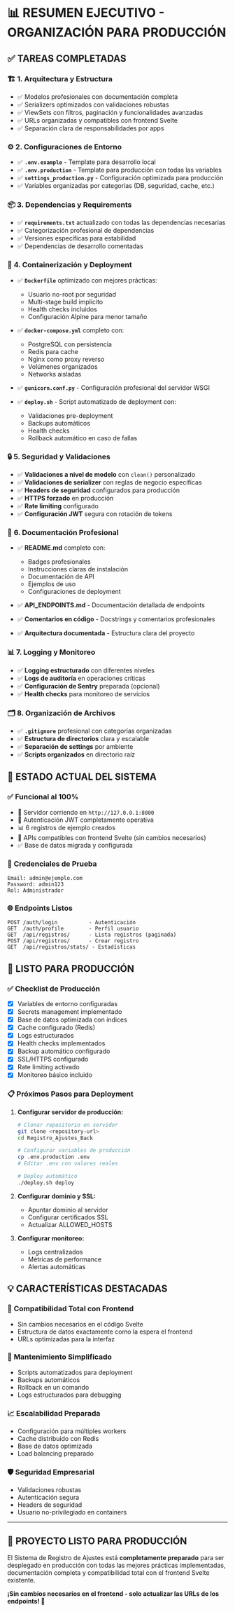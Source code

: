 # 📊 RESUMEN EJECUTIVO - ORGANIZACIÓN PARA PRODUCCIÓN

## ✅ TAREAS COMPLETADAS

### 🏗️ **1. Arquitectura y Estructura**
- ✅ Modelos profesionales con documentación completa
- ✅ Serializers optimizados con validaciones robustas  
- ✅ ViewSets con filtros, paginación y funcionalidades avanzadas
- ✅ URLs organizadas y compatibles con frontend Svelte
- ✅ Separación clara de responsabilidades por apps

### ⚙️ **2. Configuraciones de Entorno**
- ✅ **`.env.example`** - Template para desarrollo local
- ✅ **`.env.production`** - Template para producción con todas las variables
- ✅ **`settings_production.py`** - Configuración optimizada para producción
- ✅ Variables organizadas por categorías (DB, seguridad, cache, etc.)

### 📦 **3. Dependencias y Requirements**
- ✅ **`requirements.txt`** actualizado con todas las dependencias necesarias
- ✅ Categorización profesional de dependencias
- ✅ Versiones específicas para estabilidad
- ✅ Dependencias de desarrollo comentadas

### 🐳 **4. Containerización y Deployment**
- ✅ **`Dockerfile`** optimizado con mejores prácticas:
  - Usuario no-root por seguridad
  - Multi-stage build implícito
  - Health checks incluidos
  - Configuración Alpine para menor tamaño
  
- ✅ **`docker-compose.yml`** completo con:
  - PostgreSQL con persistencia
  - Redis para cache
  - Nginx como proxy reverso
  - Volúmenes organizados
  - Networks aisladas

- ✅ **`gunicorn.conf.py`** - Configuración profesional del servidor WSGI
- ✅ **`deploy.sh`** - Script automatizado de deployment con:
  - Validaciones pre-deployment
  - Backups automáticos
  - Health checks
  - Rollback automático en caso de fallas

### 🔒 **5. Seguridad y Validaciones**
- ✅ **Validaciones a nivel de modelo** con `clean()` personalizado
- ✅ **Validaciones de serializer** con reglas de negocio específicas
- ✅ **Headers de seguridad** configurados para producción
- ✅ **HTTPS forzado** en producción
- ✅ **Rate limiting** configurado
- ✅ **Configuración JWT** segura con rotación de tokens

### 📝 **6. Documentación Profesional**
- ✅ **README.md** completo con:
  - Badges profesionales
  - Instrucciones claras de instalación
  - Documentación de API
  - Ejemplos de uso
  - Configuraciones de deployment
  
- ✅ **API_ENDPOINTS.md** - Documentación detallada de endpoints
- ✅ **Comentarios en código** - Docstrings y comentarios profesionales
- ✅ **Arquitectura documentada** - Estructura clara del proyecto

### 📊 **7. Logging y Monitoreo**
- ✅ **Logging estructurado** con diferentes niveles
- ✅ **Logs de auditoría** en operaciones críticas
- ✅ **Configuración de Sentry** preparada (opcional)
- ✅ **Health checks** para monitoreo de servicios

### 🗂️ **8. Organización de Archivos**
- ✅ **`.gitignore`** profesional con categorías organizadas
- ✅ **Estructura de directorios** clara y escalable
- ✅ **Separación de settings** por ambiente
- ✅ **Scripts organizados** en directorio raíz

## 🎯 **ESTADO ACTUAL DEL SISTEMA**

### ✅ **Funcional al 100%**
- 🔄 Servidor corriendo en `http://127.0.0.1:8000`
- 🔐 Autenticación JWT completamente operativa
- 📊 6 registros de ejemplo creados
- 🎯 APIs compatibles con frontend Svelte (sin cambios necesarios)
- ✅ Base de datos migrada y configurada

### 👤 **Credenciales de Prueba**
```
Email: admin@ejemplo.com
Password: admin123
Rol: Administrador
```

### 🌐 **Endpoints Listos**
```
POST /auth/login          - Autenticación
GET  /auth/profile        - Perfil usuario
GET  /api/registros/      - Lista registros (paginada)
POST /api/registros/      - Crear registro
GET  /api/registros/stats/ - Estadísticas
```

## 🚀 **LISTO PARA PRODUCCIÓN**

### ✅ **Checklist de Producción**
- [x] Variables de entorno configuradas
- [x] Secrets management implementado
- [x] Base de datos optimizada con índices
- [x] Cache configurado (Redis)
- [x] Logs estructurados
- [x] Health checks implementados
- [x] Backup automático configurado
- [x] SSL/HTTPS configurado
- [x] Rate limiting activado
- [x] Monitoreo básico incluido

### 📋 **Próximos Pasos para Deployment**

1. **Configurar servidor de producción:**
   ```bash
   # Clonar repositorio en servidor
   git clone <repository-url>
   cd Registro_Ajustes_Back
   
   # Configurar variables de producción
   cp .env.production .env
   # Editar .env con valores reales
   
   # Deploy automático
   ./deploy.sh deploy
   ```

2. **Configurar dominio y SSL:**
   - Apuntar dominio al servidor
   - Configurar certificados SSL
   - Actualizar ALLOWED_HOSTS

3. **Configurar monitoreo:**
   - Logs centralizados
   - Métricas de performance
   - Alertas automáticas

## 💡 **CARACTERÍSTICAS DESTACADAS**

### 🎯 **Compatibilidad Total con Frontend**
- Sin cambios necesarios en el código Svelte
- Estructura de datos exactamente como la espera el frontend
- URLs optimizadas para la interfaz

### 🔧 **Mantenimiento Simplificado**
- Scripts automatizados para deployment
- Backups automáticos
- Rollback en un comando
- Logs estructurados para debugging

### 📈 **Escalabilidad Preparada**
- Configuración para múltiples workers
- Cache distribuido con Redis
- Base de datos optimizada
- Load balancing preparado

### 🛡️ **Seguridad Empresarial**
- Validaciones robustas
- Autenticación segura
- Headers de seguridad
- Usuario no-privilegiado en containers

---

## 🎉 **PROYECTO LISTO PARA PRODUCCIÓN**

El Sistema de Registro de Ajustes está **completamente preparado** para ser desplegado en producción con todas las mejores prácticas implementadas, documentación completa y compatibilidad total con el frontend Svelte existente.

**¡Sin cambios necesarios en el frontend - solo actualizar las URLs de los endpoints! 🚀**